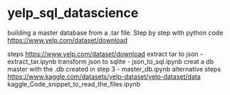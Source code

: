 # yelp_sql_datascience
building a master database from a .tar file. Step by step with python code
https://www.yelp.com/dataset/download

steps
https://www.yelp.com/dataset/download
extract tar to json - extract_tar.ipynb
transform json to sqlite - json_to_sql.ipynb
creat a db master with the .db created in step 3 - master_db.ipynb
alternative steps
https://www.kaggle.com/datasets/yelp-dataset/yelp-dataset/data
kaggle_Code_snippet_to_read_the_files.ipynb

